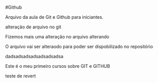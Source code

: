 #Github

Arquivo da aula de Git e Github para iniciantes.

alteração de arquivo no git

Fizemos mais uma alteração no arquivo alterando


O arquivo vai ser alteraodo para poder ser dispobilizado no repositório

dadsadsadsadsadsadsadsa

Este é o meu primeiro cursos sobre GIT e GITHUB

teste de revert
